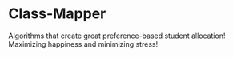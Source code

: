 # Class-Mapper
Algorithms that create great preference-based student allocation! Maximizing happiness and minimizing stress!

